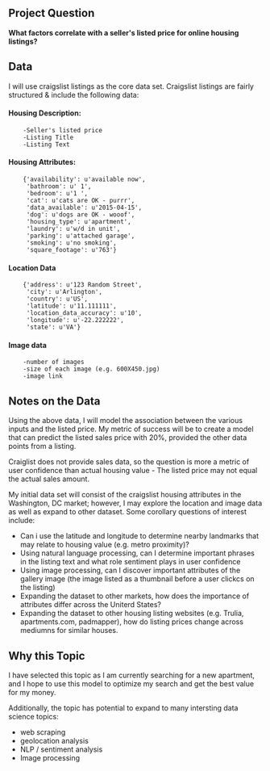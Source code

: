 ## Project Question

**What factors correlate with a seller's listed price for online housing listings?**

## Data

I will use craigslist listings as the core data set. Craigslist listings are fairly structured & include the following data:
   
#### Housing Description:
        -Seller's listed price
        -Listing Title
        -Listing Text
#### Housing Attributes:
        {'availability': u'available now',
         'bathroom': u' 1',
         'bedroom': u'1 ',
         'cat': u'cats are OK - purrr',
         'data_available': u'2015-04-15',
         'dog': u'dogs are OK - wooof',
         'housing_type': u'apartment',
         'laundry': u'w/d in unit',
         'parking': u'attached garage',
         'smoking': u'no smoking',
         'square_footage': u'763'}
#### Location Data
        {'address': u'123 Random Street',
         'city': u'Arlington',
         'country': u'US',
         'latitude': u'11.111111',
         'location_data_accuracy': u'10',
         'longitude': u'-22.222222',
         'state': u'VA'}
#### Image data
        -number of images
        -size of each image (e.g. 600X450.jpg)
        -image link

## Notes on the Data
Using the above data, I will model the association between the various inputs and the listed price. My metric of success will be to create a model that can predict the listed sales price with 20%, provided the other data points from a listing.

Craiglist does not provide sales data, so the question is more a metric of user confidence than actual housing value - The listed price may not equal the actual sales amount.  

My initial data set will consist of the craigslist housing attributes in the Washington, DC market; however, I may explore the location and image data as well as expand to other dataset. Some corollary questions of interest include:


* Can i use the latitude and longitude to determine nearby landmarks that may relate to housing value (e.g. metro proximity)?
* Using natural language processing, can I determine important phrases in the listing text and what role sentiment plays in user confidence
* Using image processing, can I discover important attributes of the gallery image (the image listed as a thumbnail before a user clickcs on the listing)
* Expanding the dataset to other markets, how does the importance of attributes differ across the Uniterd States?
* Expanding the dataset to other housing listing websites (e.g. Trulia, apartments.com, padmapper), how do listing prices change across mediumns for similar houses.
    
    
## Why this Topic
I have selected this topic as I am currently searching for a new apartment, and I hope to use this model to optimize my search and get the best value for my money.

Additionally, the topic has potential to expand to many intersting data science topics:

* web scraping
* geolocation analysis
* NLP / sentiment analysis
* Image processing
    

